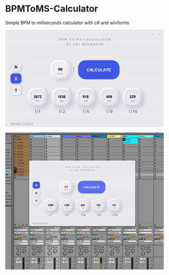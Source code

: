 # BPMToMS-Calculator
Simple BPM to miliseconds calculator with c# and winforms

![window example](https://github.com/erpland/BPMToMS-Calculator/blob/main/example/bpmtoms.png)

![window example](https://github.com/erpland/BPMToMS-Calculator/blob/main/example/bpmtoms_screenshoot.png)
